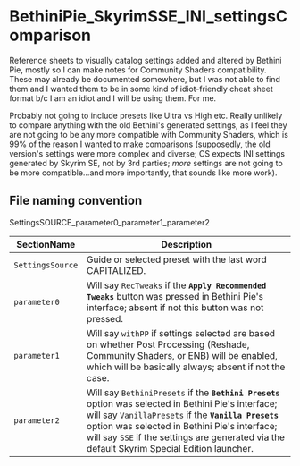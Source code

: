 # BethiniPie_SkyrimSSE_INI_settingsComparison

 Reference sheets to visually catalog settings added and altered by Bethini Pie, mostly so I can make notes for Community Shaders compatibility.  These may already be documented somewhere, but I was not able to find them and I wanted them to be in some kind of idiot-friendly cheat sheet format b/c I am an idiot and I will be using them.  For me.
 
 Probably not going to include presets like Ultra vs High etc. Really unlikely to compare anything with the old Bethini's generated settings, as I feel they are not going to be any more compatible with Community Shaders, which is 99% of the reason I wanted to make comparisons (supposedly, the old version's settings were more complex and diverse; CS expects INI settings generated by Skyrim SE, not by 3rd parties; *more* settings are not going to be more compatible...and more importantly, that sounds like more work).

## File naming convention

 SettingsSOURCE_parameter0_parameter1_parameter2

| SectionName | Description |
|---|---|
|`SettingsSource`|Guide or selected preset with the last word CAPITALIZED.|
|`parameter0`|Will say `RecTweaks` if the **`Apply Recommended Tweaks`** button was pressed in Bethini Pie's interface; absent if not this button was not pressed.|
|`parameter1`|Will say `withPP` if settings selected are based on whether Post Processing (Reshade, Community Shaders, or ENB) will be enabled, which will be basically always; absent if not the case.|
|`parameter2`|Will say `BethiniPresets` if the **`Bethini Presets`** option was selected in Bethini Pie's interface; will say `VanillaPresets` if the **`Vanilla Presets`** option was selected in Bethini Pie's interface; will say `SSE` if the settings are generated via the default Skyrim Special Edition launcher.|
